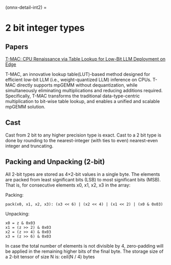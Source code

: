 <!--
Copyright (c) ONNX Project Contributors

SPDX-License-Identifier: Apache-2.0
-->
(onnx-detail-int2) = 


# 2 bit integer types

## Papers

[T-MAC: CPU Renaissance via Table Lookup for Low-Bit LLM Deployment on Edge](https://arxiv.org/abs/2407.00088)

T-MAC, an innovative lookup table(LUT)-based method designed for efficient low-bit LLM (i.e., weight-quantized LLM) inference on CPUs. T-MAC directly supports mpGEMM without dequantization, while simultaneously eliminating multiplications and reducing additions required. Specifically, T-MAC transforms the traditional data-type-centric multiplication to bit-wise table lookup, and enables a unified and scalable mpGEMM solution.

## Cast

Cast from 2 bit to any higher precision type is exact.
Cast to a 2 bit type is done by rounding to the nearest-integer (with ties to even)
nearest-even integer and truncating.


## Packing and Unpacking (2-bit)
All 2-bit types are stored as 4×2-bit values in a single byte. The elements are packed from least significant bits (LSB) to most significant bits (MSB). That is, for consecutive elements x0, x1, x2, x3 in the array:

Packing:
```
pack(x0, x1, x2, x3): (x3 << 6) | (x2 << 4) | (x1 << 2) | (x0 & 0x03)
```

Unpacking:
```
x0 = z & 0x03
x1 = (z >> 2) & 0x03
x2 = (z >> 4) & 0x03
x3 = (z >> 6) & 0x03
```
In case the total number of elements is not divisible by 4, zero-padding will be applied in the remaining higher bits of the final byte.
The storage size of a 2-bit tensor of size N is: ceil(N / 4) bytes
